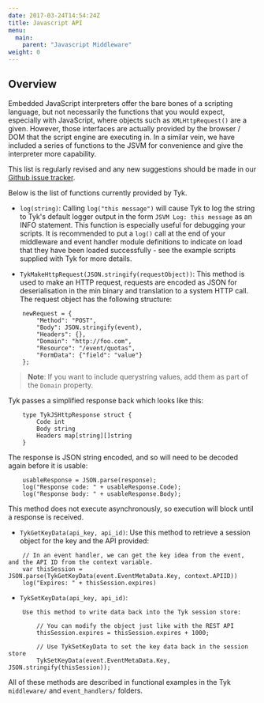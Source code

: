 ```yaml
---
date: 2017-03-24T14:54:24Z
title: Javascript API
menu:
  main:
    parent: "Javascript Middleware"
weight: 0 
---
```


## Overview

Embedded JavaScript interpreters offer the bare bones of a scripting language, but not necessarily the functions that you would expect, especially with JavaScript, where objects such as `XMLHttpRequest()` are a given. However, those interfaces are actually provided by the browser / DOM that the script engine are executing in. In a similar vein, we have included a series of functions to the JSVM for convenience and give the interpreter more capability.

This list is regularly revised and any new suggestions should be made in our [Github issue tracker][1].

Below is the list of functions currently provided by Tyk.

*   `log(string)`: Calling `log("this message")` will cause Tyk to log the string to Tyk's default logger output in the form `JSVM Log: this message` as an INFO statement. This function is especially useful for debugging your scripts. It is recommended to put a `log()` call at the end of your middleware and event handler module definitions to indicate on load that they have been loaded successfully - see the example scripts supplied with Tyk for more details.

*   `TykMakeHttpRequest(JSON.stringify(requestObject))`: This method is used to make an HTTP request, requests are encoded as JSON for deserialisation in the min binary and translation to a system HTTP call. The request object has the following structure:

```{.copyWrapper}
    newRequest = {
        "Method": "POST",
        "Body": JSON.stringify(event),
        "Headers": {},
        "Domain": "http://foo.com",
        "Resource": "/event/quotas",
        "FormData": {"field": "value"}
    };
```
    
> **Note**: If you want to include querystring values, add them as part of the `Domain` property.
    
Tyk passes a simplified response back which looks like this:

```{.copyWrapper}
    type TykJSHttpResponse struct {
        Code int
        Body string
        Headers map[string][]string
    }
```
    
The response is JSON string encoded, and so will need to be decoded again before it is usable:
    
```{.copyWrapper}
    usableResponse = JSON.parse(response);
    log("Response code: " + usableResponse.Code);
    log("Response body: " + usableResponse.Body);
```
    
This method does not execute asynchronously, so execution will block until a response is received.

* `TykGetKeyData(api_key, api_id)`: Use this method to retrieve a session object for the key and the API provided:

```{.copyWrapper}
    // In an event handler, we can get the key idea from the event, and the API ID from the context variable.
    var thisSession = JSON.parse(TykGetKeyData(event.EventMetaData.Key, context.APIID))
    log("Expires: " + thisSession.expires)
```

* `TykSetKeyData(api_key, api_id)`:

```{.copyWrapper}
    Use this method to write data back into the Tyk session store:
    
        // You can modify the object just like with the REST API
        thisSession.expires = thisSession.expires + 1000;
        
        // Use TykSetKeyData to set the key data back in the session store
        TykSetKeyData(event.EventMetaData.Key, JSON.stringify(thisSession));
```
    
All of these methods are described in functional examples in the Tyk `middleware/` and `event_handlers/` folders.

 [1]: https://github.com/TykTechnologies/tyk/issues